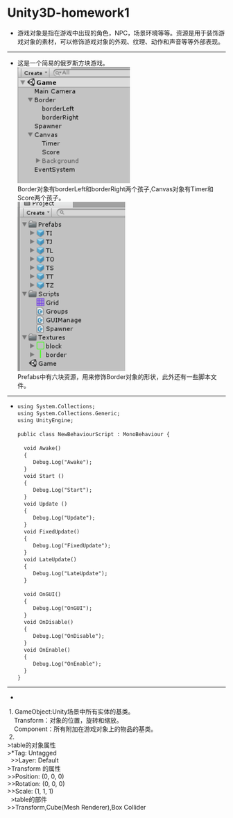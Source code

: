 # Unity3D-homework1
* 游戏对象是指在游戏中出现的角色，NPC，场景环境等等。资源是用于装饰游戏对象的素材，可以修饰游戏对象的外观、纹理、动作和声音等等外部表现。
***
* 这是一个简易的俄罗斯方块游戏。<br/>
![](https://github.com/L1997YM/Unity3D-homework1/blob/master/tetrisL_gameobject.png)<br/>
Border对象有borderLeft和borderRight两个孩子,Canvas对象有Timer和Score两个孩子。<br/>
![](https://github.com/L1997YM/Unity3D-homework1/blob/master/tetrisL_assets.png)<br/>
Prefabs中有六块资源，用来修饰Border对象的形状，此外还有一些脚本文件。<br/>
***
* 
      using System.Collections;
      using System.Collections.Generic;
      using UnityEngine;

      public class NewBehaviourScript : MonoBehaviour {

        void Awake()
        {
           Debug.Log("Awake");
        }
        void Start () 
        {
           Debug.Log("Start");
        }
        void Update () 
        {
           Debug.Log("Update");
        }
        void FixedUpdate()
        {
           Debug.Log("FixedUpdate");
        }
        void LateUpdate()
        {
           Debug.Log("LateUpdate");
        }

        void OnGUI()
        {
           Debug.Log("OnGUI");
        }
        void OnDisable()
        {
           Debug.Log("OnDisable");
        }
        void OnEnable()
        {
           Debug.Log("OnEnable");
        }
      }
***
* 
  1. GameObject:Unity场景中所有实体的基类。<br/>
     Transform：对象的位置，旋转和缩放。<br/>
     Component：所有附加在游戏对象上的物品的基类。<br/>
  2. <br/>
    >table的对象属性 <br/>
    >*Tag: Untagged <br/>
    >>Layer: Default <br/>
    >Transform 的属性 <br/>
    >>Position: (0, 0, 0) <br/>
    >>Rotation: (0, 0, 0) <br/>
    >>Scale: (1, 1, 1) <br/>
    >table的部件<br/>
    >>Transform,Cube(Mesh Renderer),Box Collider<br/>
